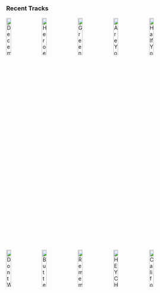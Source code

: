 ### Recent Tracks
[<img src='https://lastfm.freetls.fastly.net/i/u/300x300/291fd007b50ec8aee5ced02f82c54b44.png' width='16%' height='16%' alt='December, 1963 (Oh What A Night!)'>](https://www.last.fm/music/frankie%2bvalli%2b%2526%2bthe%2bfour%2bseasons/_/december%252c%2b1963%2b%2528oh%2bwhat%2ba%2bnight%2521%2529)&nbsp;&nbsp;&nbsp;&nbsp;[<img src='https://lastfm.freetls.fastly.net/i/u/300x300/b98580d4593f4e6cce3b3c304cd1ca6e.png' width='16%' height='16%' alt='Heroes (We Could Be)'>](https://www.last.fm/music/alesso/_/heroes%2b%2528we%2bcould%2bbe%2529)&nbsp;&nbsp;&nbsp;&nbsp;[<img src='https://lastfm.freetls.fastly.net/i/u/300x300/3061a718bafbccc70ac73c7dafec6a09.png' width='16%' height='16%' alt='Green Light'>](https://www.last.fm/music/lorde/_/green%2blight)&nbsp;&nbsp;&nbsp;&nbsp;[<img src='https://lastfm.freetls.fastly.net/i/u/300x300/5da585a71460c0448c4e8ea5071bf9ec.png' width='16%' height='16%' alt='Are You Bored Yet? (feat. Clairo)'>](https://www.last.fm/music/wallows/_/are%2byou%2bbored%2byet%253f%2b%2528feat.%2bclairo%2529)&nbsp;&nbsp;&nbsp;&nbsp;[<img src='https://lastfm.freetls.fastly.net/i/u/300x300/73d51fe2c34269baa2cf4b5e3afc226e.png' width='16%' height='16%' alt='Half Your Age'>](https://www.last.fm/music/joywave/_/half%2byour%2bage)&nbsp;&nbsp;&nbsp;&nbsp;<br>[<img src='https://lastfm.freetls.fastly.net/i/u/300x300/dbe75fd73ca085e443e82a38f002e670.png' width='16%' height='16%' alt='Dont Wait Up'>](https://www.last.fm/music/robert%2bdelong/_/don%2527t%2bwait%2bup)&nbsp;&nbsp;&nbsp;&nbsp;[<img src='https://lastfm.freetls.fastly.net/i/u/300x300/161c069b747b849636ad1c826ff774c3.png' width='16%' height='16%' alt='Buttercup'>](https://www.last.fm/music/serph/_/buttercup)&nbsp;&nbsp;&nbsp;&nbsp;[<img src='https://lastfm.freetls.fastly.net/i/u/300x300/a611255faf5c21883f3630f047fff4eb.png' width='16%' height='16%' alt='Remember Me (Dúo)'>](https://www.last.fm/music/miguel/_/remember%2bme%2b%2528d%25c3%25bao%2529)&nbsp;&nbsp;&nbsp;&nbsp;[<img src='https://lastfm.freetls.fastly.net/i/u/300x300/040ab1a2d397d7f68294d0a8e51b7789.png' width='16%' height='16%' alt='HEY CHILD'>](https://www.last.fm/music/x%2bambassadors/_/hey%2bchild)&nbsp;&nbsp;&nbsp;&nbsp;[<img src='https://lastfm.freetls.fastly.net/i/u/300x300/5d27c0f39b11774b64affc9963b4582b.png' width='16%' height='16%' alt='California'>](https://www.last.fm/music/silent%2bpilot/_/california)&nbsp;&nbsp;&nbsp;&nbsp;<br>